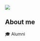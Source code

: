 <img src="https://capsule-render.vercel.app/api?type=wave&color=auto&height=200&section=header&text=welcometo%20Hanmoon&fontSize=50" />
<br>

## About me
🎓  Alumni
